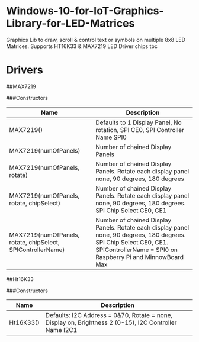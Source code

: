 # Windows-10-for-IoT-Graphics-Library-for-LED-Matrices
Graphics Lib to draw, scroll &amp; control text or symbols on multiple 8x8 LED Matrices. Supports HT16K33 &amp; MAX7219 LED Driver chips
tbc



# Drivers

##MAX7219

###Constructors

Name|Description
-----------------|---------------
MAX7219()|Defaults to 1 Display Panel, No rotation, SPI CE0, SPI Controller Name SPI0
MAX7219(numOfPanels)| Number of chained Display Panels
MAX7219(numOfPanels, rotate)| Number of chained Display Panels. Rotate each display panel none, 90 degrees, 180 degrees
MAX7219(numOfPanels, rotate, chipSelect)| Number of chained Display Panels. Rotate each display panel none, 90 degrees, 180 degrees. SPI Chip Select CE0, CE1
MAX7219(numOfPanels, rotate, chipSelect, SPIControllerName)| Number of chained Display Panels. Rotate each display panel none, 90 degrees, 180 degrees. SPI Chip Select CE0, CE1. SPIControllerName = SPI0 on Raspberry Pi and MinnowBoard Max


##Ht16K33

###Constructors

Name|Description
-----------------|---------------
Ht16K33()| Defaults: I2C Address = 0&70, Rotate = none, Display on, Brightness 2 (0-15), I2C Controller Name I2C1
